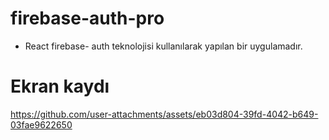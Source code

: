 # firebase-auth-pro

- React firebase- auth teknolojisi kullanılarak yapılan bir uygulamadır.

# Ekran kaydı 


https://github.com/user-attachments/assets/eb03d804-39fd-4042-b649-03fae9622650

